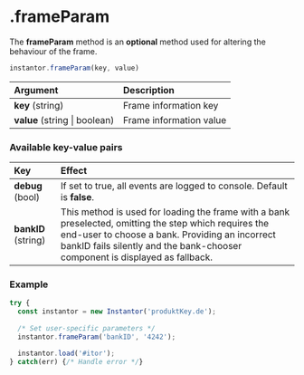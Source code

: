 # .frameParam

The **frameParam** method is an **optional** method used for altering the behaviour of the frame.

```javascript
instantor.frameParam(key, value)
```

| Argument | Description |
| :--- | :--- |
| **key** \(string\) | Frame information key                                    |
| **value** \(string \| boolean\) | Frame information value |

### Available key-value pairs

| Key | Effect |
| :--- | :--- |
| **debug** \(bool\) | If set to true, all events are logged to console. Default is **false**. |
| **bankID** \(string\)                                  | This method is used for loading the frame with a bank preselected, omitting the step which requires the end-user to choose a bank. Providing an incorrect bankID fails silently and the bank-chooser component is displayed as fallback. |

### Example

```javascript
try {
  const instantor = new Instantor('produktKey.de');
  
  /* Set user-specific parameters */
  instantor.frameParam('bankID', '4242');

  instantor.load('#itor');
} catch(err) {/* Handle error */}
```

